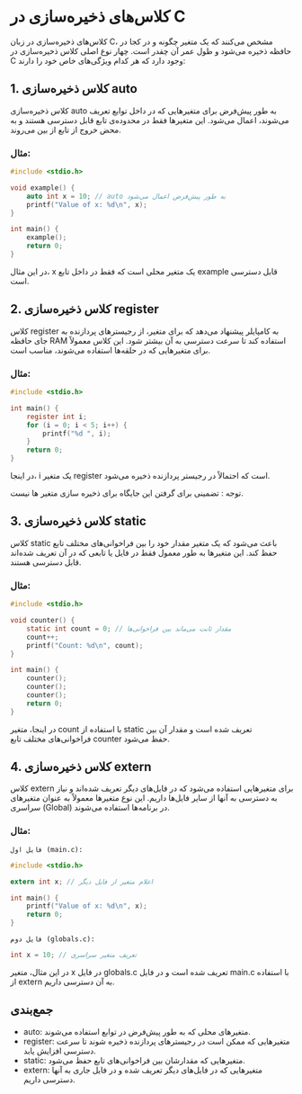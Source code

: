 # کلاس‌های ذخیره‌سازی در C

کلاس‌های ذخیره‌سازی در زبان C، مشخص می‌کنند که یک متغیر چگونه و در کجا در حافظه ذخیره می‌شود و طول عمر آن چقدر است. چهار نوع اصلی کلاس ذخیره‌سازی در C وجود دارد که هر کدام ویژگی‌های خاص خود را دارند:

## 1. کلاس ذخیره‌سازی auto

کلاس ذخیره‌سازی auto به طور پیش‌فرض برای متغیرهایی که در داخل توابع تعریف می‌شوند، اعمال می‌شود. این متغیرها فقط در محدوده‌ی تابع قابل دسترسی هستند و به محض خروج از تابع از بین می‌روند.

### مثال:
```c
#include <stdio.h>

void example() {
    auto int x = 10; // auto به طور پیش‌فرض اعمال می‌شود
    printf("Value of x: %d\n", x);
}

int main() {
    example();
    return 0;
}
```
در این مثال، x یک متغیر محلی است که فقط در داخل تابع example قابل دسترسی است.

## 2. کلاس ذخیره‌سازی register

کلاس register به کامپایلر پیشنهاد می‌دهد که برای متغیر، از رجیسترهای پردازنده به جای حافظه RAM استفاده کند تا سرعت دسترسی به آن بیشتر شود. این کلاس معمولاً برای متغیرهایی که در حلقه‌ها استفاده می‌شوند، مناسب است.

### مثال:
```c
#include <stdio.h>

int main() {
    register int i;
    for (i = 0; i < 5; i++) {
        printf("%d ", i);
    }
    return 0;
}
```

در اینجا، i یک متغیر register است که احتمالاً در رجیستر پردازنده ذخیره می‌شود.

توجه :‌ تضمینی برای گرفتن این جایگاه برای ذخیره سازی متغیر ها نیست.
## 3. کلاس ذخیره‌سازی static

کلاس static باعث می‌شود که یک متغیر مقدار خود را بین فراخوانی‌های مختلف تابع حفظ کند. این متغیرها به طور معمول فقط در فایل یا تابعی که در آن تعریف شده‌اند قابل دسترسی هستند.

### مثال:
```c
#include <stdio.h>

void counter() {
    static int count = 0; // مقدار ثابت می‌ماند بین فراخوانی‌ها
    count++;
    printf("Count: %d\n", count);
}

int main() {
    counter();
    counter();
    counter();
    return 0;
}
```
در اینجا، متغیر count با استفاده از static تعریف شده است و مقدار آن بین فراخوانی‌های مختلف تابع counter حفظ می‌شود.

## 4. کلاس ذخیره‌سازی extern

کلاس extern برای متغیرهایی استفاده می‌شود که در فایل‌های دیگر تعریف شده‌اند و نیاز به دسترسی به آنها از سایر فایل‌ها داریم. این نوع متغیرها معمولاً به عنوان متغیرهای سراسری (Global) در برنامه‌ها استفاده می‌شوند.

### مثال:
`فایل اول (main.c):
`
```c
#include <stdio.h>

extern int x; // اعلام متغیر از فایل دیگر

int main() {
    printf("Value of x: %d\n", x);
    return 0;
}
```

`فایل دوم (globals.c):
`
```c
int x = 10; // تعریف متغیر سراسری
```

در این مثال، متغیر x در فایل globals.c تعریف شده است و در فایل main.c با استفاده از extern به آن دسترسی داریم.

## جمع‌بندی

- auto: متغیرهای محلی که به طور پیش‌فرض در توابع استفاده می‌شوند.
- register: متغیرهایی که ممکن است در رجیسترهای پردازنده ذخیره شوند تا سرعت دسترسی افزایش یابد.
- static: متغیرهایی که مقدارشان بین فراخوانی‌های تابع حفظ می‌شود.
- extern: متغیرهایی که در فایل‌های دیگر تعریف شده و در فایل جاری به آنها دسترسی داریم.

